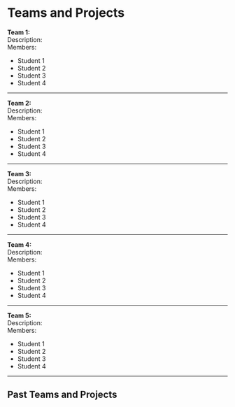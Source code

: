 # Teams and Projects

**Team 1:**  
Description:  
Members:

- Student 1 <email>
- Student 2 <email>
- Student 3 <email>
- Student 4 <email>

---

**Team 2:**  
Description:  
Members:

- Student 1 <email>
- Student 2 <email>
- Student 3 <email>
- Student 4 <email>

---

**Team 3:**  
Description:  
Members:

- Student 1 <email>
- Student 2 <email>
- Student 3 <email>
- Student 4 <email>

---

**Team 4:**  
Description:  
Members:

- Student 1 <email>
- Student 2 <email>
- Student 3 <email>
- Student 4 <email>

---

**Team 5:**  
Description:  
Members:

- Student 1 <email>
- Student 2 <email>
- Student 3 <email>
- Student 4 <email>

---

## Past Teams and Projects